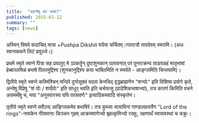 ```yaml
---
title:  "स्वप्नेषु का भाषा?"
published: 2015-01-12
summary: ""
tags: [news]
---
```

अस्मिन् विषये कदाचित् मात्रा +Pushpa Dikshit वर्यया चर्चितम्।गतरात्रौ तावदेवम् स्मरामि। (अधः स्वप्नकथने लिटं प्रयुञ्जे।)

प्रथमे स्मृते स्वप्ने पित्रा सह प्रयातुर् मे ऽपकर्तॄन् दुष्टशुनकान् पलायनात् परं पुनराक्रम्य ताडयन्नहं मातृभाषां हेब्बारतमिळं बभाषे पितरमुद्दिश्य (शुनकानुद्दिश्य कया भाषितमिति न स्मर्यते \- आङ्ग्लमिति चिन्तयामि)।

द्वितीये स्मृते स्वप्ने कस्मिंश्चिन् मन्दिरे दुर्गासूक्तं वदता केनचिद् वृद्धब्राह्मणेन "शन्योः" इति विशिष्य प्रयोगे कृते, अन्येषु विप्रेषु "शं योः / शय्ँयोः" इति साधुर् भवति इति चर्चयत्सु (प्रादेशिकभाषाभ्यां), तत्र कारणं किमिति वचने असमर्थेषु च, मया "अनुस्वारस्य ययि परसवर्णः" इत्यादिकमवादि संस्कृतेन।  

तृतीये स्मृते स्वप्ने सर्वेऽप्य् आङ्ग्लिकमेव बभाषिरे। तत्र कुब्जाः मायाविना गाण्डाल्फ़वर्येण "Lord of the rings"-नायकेन नीयमानाः किञ्चन गृहम् आक्रममाणेभ्यो बृहत्कृमिभ्यो ररक्षुः, रक्षणार्थं स्वव्यवस्थां च चक्रुः।